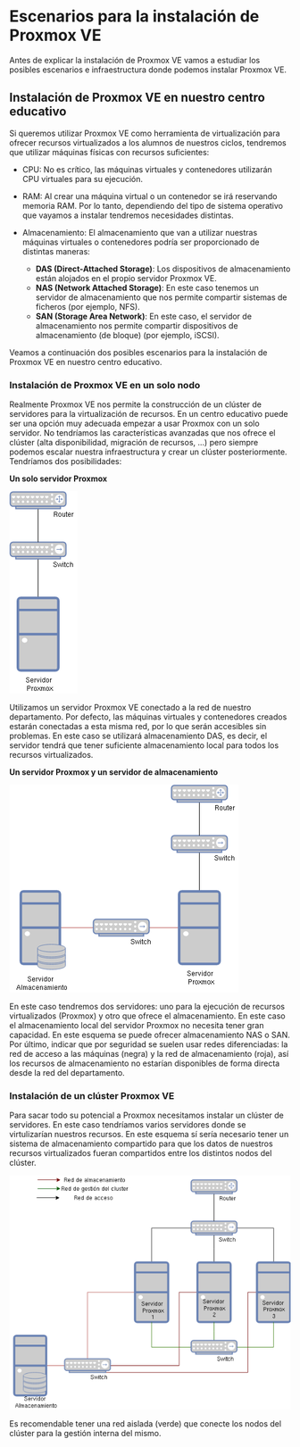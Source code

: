 # Escenarios para la instalación de Proxmox VE

Antes de explicar la instalación de Proxmox VE vamos a estudiar los
posibles escenarios e infraestructura donde podemos instalar Proxmox
VE.

## Instalación de Proxmox VE en nuestro centro educativo

Si queremos utilizar Proxmox VE como herramienta de virtualización
para ofrecer recursos virtualizados a los alumnos de nuestros ciclos,
tendremos que utilizar máquinas físicas con recursos suficientes:

* CPU: No es crítico, las máquinas virtuales y contenedores utilizarán
  CPU virtuales para su ejecución.
* RAM: Al crear una máquina virtual o un contenedor se irá reservando
  memoria RAM. Por lo tanto, dependiendo del tipo de sistema operativo
  que vayamos a instalar tendremos necesidades distintas.
* Almacenamiento: El almacenamiento que van a utilizar nuestras
  máquinas virtuales o contenedores podría ser proporcionado de
  distintas maneras:

    * **DAS (Direct-Attached Storage)**: Los dispositivos de
      almacenamiento están alojados en el propio servidor Proxmox VE.
    * **NAS (Network Attached Storage)**: En este caso tenemos un
      servidor de almacenamiento que nos permite compartir sistemas de
      ficheros (por ejemplo, NFS).
    * **SAN (Storage Area Network)**: En este caso, el servidor de
      almacenamiento nos permite compartir dispositivos de
      almacenamiento (de bloque) (por ejemplo, iSCSI).

Veamos a continuación dos posibles escenarios para la instalación de
Proxmox VE en nuestro centro educativo.

### Instalación de Proxmox VE en un solo nodo

Realmente Proxmox VE nos permite la construcción de un clúster de
servidores para la virtualización de recursos. En un centro educativo
puede ser una opción muy adecuada empezar a usar Proxmox con un solo
servidor. No tendríamos las características avanzadas que nos ofrece
el clúster (alta disponibilidad, migración de recursos, ...) pero
siempre podemos escalar nuestra infraestructura y crear un clúster
posteriormente. Tendríamos dos posibilidades:

**Un solo servidor Proxmox**

![escenario1](img/escenario1.drawio.png)

Utilizamos un servidor Proxmox VE conectado a la red de nuestro
departamento. Por defecto, las máquinas virtuales y contenedores
creados estarán conectadas a esta misma red, por lo que serán
accesibles sin problemas. En este caso se utilizará almacenamiento
DAS, es decir, el servidor tendrá que tener suficiente almacenamiento
local para todos los recursos virtualizados.

**Un servidor Proxmox y un servidor de almacenamiento**

![escenario2](img/escenario2.drawio.png)

En este caso tendremos dos servidores: uno para la ejecución de
recursos virtualizados (Proxmox) y otro que ofrece el
almacenamiento. En este caso el almacenamiento local del servidor
Proxmox no necesita tener gran capacidad. En este esquema se puede
ofrecer almacenamiento NAS o SAN. Por último, indicar que por seguridad
se suelen usar redes diferenciadas: la red de acceso a las máquinas
(negra) y la red de almacenamiento (roja), así los recursos de
almacenamiento no estarían disponibles de forma directa desde la red
del departamento.

### Instalación de un clúster Proxmox VE

Para sacar todo su potencial a Proxmox necesitamos instalar un clúster
de servidores. En este caso tendríamos varios servidores donde se
virtulizarían nuestros recursos. En este esquema sí sería necesario
tener un sistema de almacenamiento compartido para que los datos de
nuestros recursos virtualizados fueran compartidos entre los distintos
nodos del clúster.

![escenario3](img/escenario3.drawio.png)

Es recomendable tener una red aislada (verde) que conecte los nodos
del clúster para la gestión interna del mismo.

